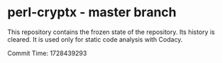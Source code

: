 # perl-cryptx - master branch

This repository contains the frozen state of the repository.
Its history is cleared. It is used only for static code
analysis with Codacy.

Commit Time: 1728439293